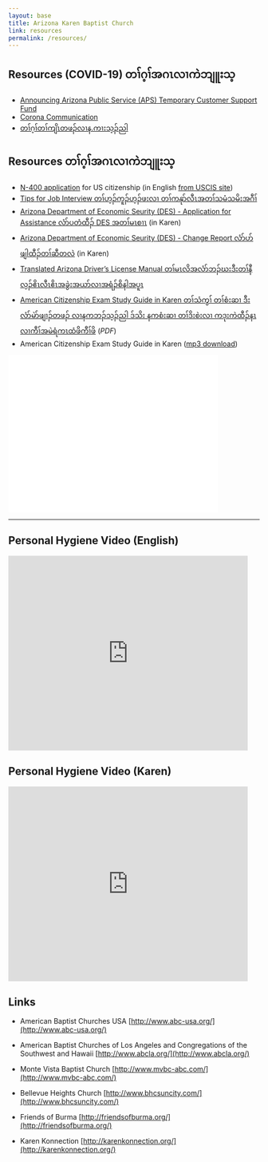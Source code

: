 ```yaml
---
layout: base
title: Arizona Karen Baptist Church
link: resources
permalink: /resources/
---
```


## Resources (COVID-19) တၢ်ဂ့ၢ်အဂၤလၢကဲဘျူးသ့

- [Announcing Arizona Public Service (APS) Temporary Customer Support Fund](/static/docs/APS-100-Credit.pdf)
- [Corona Communication](/static/docs/Corona-Communication.pdf) 
- [တၢ်ဂ့ၢ်တၢ်ကျိၤတဖၣ်လၢန.ကၢးသ့ၣ်ညါ](/static/docs/DES-Unemploymnet-Insurance-Benefits.pdf)

## Resources တၢ်ဂ့ၢ်အဂၤလၢကဲဘျူးသ့

- [N-400 application](https://drive.google.com/file/d/0B19u6GPALdafVmJJWS1IR0E0MXM/view?usp=sharing) for US
citizenship (in English [from USCIS site](http://www.uscis.gov/sites/default/files/files/form/n-400.pdf))
- [Tips for Job Interview တၢ်ဟ့ၣ်ကူၣ်ဟ့ၣ်ဖးလၢ တၢ်က​နုာ်လီၤအတၢ်သမံသမိးအဂီၢ်](https://drive.google.com/file/d/0B7HJd8apZYBtYXNNTkZSZkxuLTA/edit?usp=sharing)
- [Arizona Department of Economic Seurity (DES) - Application for Assistance လံာ်ပတံထီၣ် DES အတၢ်မၤစၢၤ](https://drive.google.com/file/d/0B7HJd8apZYBtSWJYX2pJM1A1WEk/edit?usp=sharing) (in Karen)
- [Arizona Department of Economic Seurity (DES) - Change Report လံာ်ပာ်ဖျါထီၣ်တၢ်ဆီတလဲ](https://drive.google.com/file/d/0B7HJd8apZYBtY0Q1OUhuZUZnTkU/edit?usp=sharing) (in Karen)
- [Translated Arizona Driver’s License Manual တၢ်​မၤလိအလံာ်ဘၣ်ဃးဒီးတၢ်နီလ့ၣ်ဧိၤလီၤဧိၤအခွဲးအယာ်လၢအရံၣ်စိနါအပူၤ](https://drive.google.com/file/d/0B7HJd8apZYBtNjktTUZIT0tvREU/edit?usp=sharing)
- [American Citizenship Exam Study Guide in Karen တၢ်သံကွၢ် တၢ်စံးဆၢ ဒီး လံာ်မဲာ်ဖျၢၣ်တဖၣ် လၢနကဘၣ်သ့ၣ်ညါ ဒ်သိး နကစံးဆၢ တၢ်ဒိးစဲးလၢ ကဒုးကဲထီၣ်နၤ လၢကီၢ်အမဲရံကၤထံဖိကီၢ်ဖိ](https://drive.google.com/file/d/0B7HJd8apZYBtS1FuemZTOXcyLVE/edit?usp=sharing) (*PDF*)
- American Citizenship Exam Study Guide in Karen ([mp3 download](https://soundcloud.com/arizona-karen-baptist-church/us-citizenship-questions-in))


<div class="video-container">
  <iframe width="420" height="315" src="//www.youtube.com/embed/BMbLMn0eR5Q?rel=0" frameborder="0" allowfullscreen></iframe>
</div>

<hr/>

## Personal Hygiene  Video (English)

<div class="video-container">
  <iframe width="480" height="390" src="http://www.youtube.com/embed/zGR-ezP5bxg" frameborder="0" allowfullscreen></iframe>
</div>


## Personal Hygiene  Video (Karen)


<div class="video-container">
  <iframe width="480" height="390" src="http://www.youtube.com/embed/Kta0pp8xe-c" frameborder="0" allowfullscreen></iframe>
</div>


## Links

- American Baptist Churches USA
[http://www.abc-usa.org/](http://www.abc-usa.org/)

- American Baptist Churches of Los Angeles and Congregations of the Southwest and Hawaii
[http://www.abcla.org/](http://www.abcla.org/)

- Monte Vista Baptist Church
[http://www.mvbc-abc.com/](http://www.mvbc-abc.com/)

- Bellevue Heights Church
[http://www.bhcsuncity.com/](http://www.bhcsuncity.com/)

- Friends of Burma
[http://friendsofburma.org/](http://friendsofburma.org/)

- Karen Konnection
[http://karenkonnection.org/](http://karenkonnection.org/)

